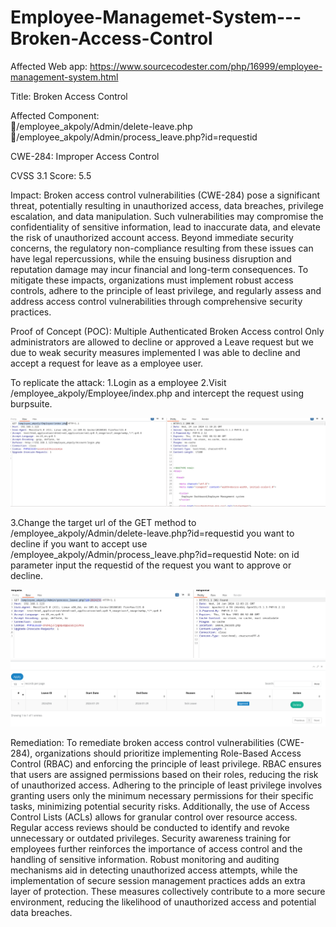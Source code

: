 # Employee-Managemet-System---Broken-Access-Control

Affected Web app: https://www.sourcecodester.com/php/16999/employee-management-system.html

Title: Broken Access Control

Affected Component:  
/employee_akpoly/Admin/delete-leave.php
/employee_akpoly/Admin/process_leave.php?id=requestid

CWE-284: Improper Access Control

CVSS 3.1 Score: 5.5

Impact: Broken access control vulnerabilities (CWE-284) pose a significant threat, potentially resulting in unauthorized access, data breaches, privilege escalation, and data manipulation. Such vulnerabilities may compromise the confidentiality of sensitive information, lead to inaccurate data, and elevate the risk of unauthorized account access. Beyond immediate security concerns, the regulatory non-compliance resulting from these issues can have legal repercussions, while the ensuing business disruption and reputation damage may incur financial and long-term consequences. To mitigate these impacts, organizations must implement robust access controls, adhere to the principle of least privilege, and regularly assess and address access control vulnerabilities through comprehensive security practices.

Proof of Concept (POC): Multiple Authenticated Broken Access control 
Only administrators are allowed to decline or approved a Leave request but we due to weak security measures implemented I was able to decline and accept a request for leave as a employee user.

To replicate the attack:
1.Login as a employee 
2.Visit /employee_akpoly/Employee/index.php and intercept the request using burpsuite.

![image1](https://github.com/jomskiller/Employee-Managemet-System---Broken-Access-Control/blob/main/image1.png)

3.Change the target url of the GET method to /employee_akpoly/Admin/delete-leave.php?id=requestid you want to decline if you want to accept use /employee_akpoly/Admin/process_leave.php?id=requestid 
Note: on id parameter input the requestid of the request you want to approve or decline.

![image2](https://github.com/jomskiller/Employee-Managemet-System---Broken-Access-Control/blob/main/image2.png)
![image3](https://github.com/jomskiller/Employee-Managemet-System---Broken-Access-Control/blob/main/image3.png)

Remediation: To remediate broken access control vulnerabilities (CWE-284), organizations should prioritize implementing Role-Based Access Control (RBAC) and enforcing the principle of least privilege. RBAC ensures that users are assigned permissions based on their roles, reducing the risk of unauthorized access. Adhering to the principle of least privilege involves granting users only the minimum necessary permissions for their specific tasks, minimizing potential security risks. Additionally, the use of Access Control Lists (ACLs) allows for granular control over resource access. Regular access reviews should be conducted to identify and revoke unnecessary or outdated privileges. Security awareness training for employees further reinforces the importance of access control and the handling of sensitive information. Robust monitoring and auditing mechanisms aid in detecting unauthorized access attempts, while the implementation of secure session management practices adds an extra layer of protection. These measures collectively contribute to a more secure environment, reducing the likelihood of unauthorized access and potential data breaches.
